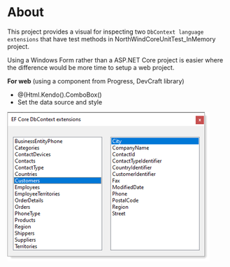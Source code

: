 ﻿# About

This project provides a visual for inspecting two `DbContext language extensions` that have test methods in NorthWindCoreUnitTest_InMemory project.

Using a Windows Form rather than a ASP.NET Core project is easier where the difference would be more time to setup a web project.

**For web** (using a component from Progress, DevCraft library)

- @(Html.Kendo().ComboBox()
- Set the data source and style

![img](../assets/ModelsColumns.png)